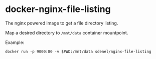# docker-nginx-file-listing

The nginx powered image to get a file directory listing.

Map a desired directory to `/mnt/data` container mountpoint.

Example:
```
docker run -p 9000:80 -v $PWD:/mnt/data sdenel/nginx-file-listing
```
